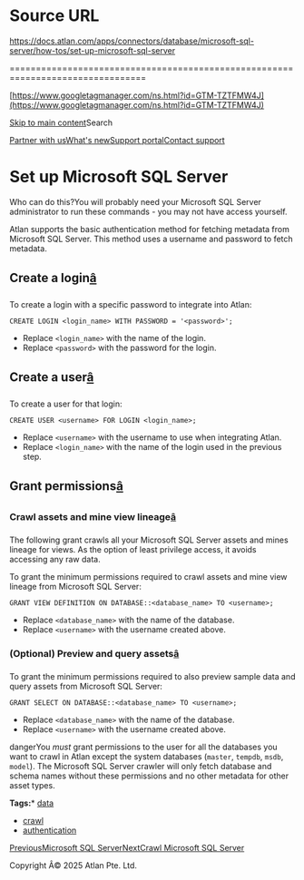 # Source URL
https://docs.atlan.com/apps/connectors/database/microsoft-sql-server/how-tos/set-up-microsoft-sql-server

================================================================================

<!--
canonical: https://docs.atlan.com/apps/connectors/database/microsoft-sql-server/how-tos/set-up-microsoft-sql-server
link-alternate: https://docs.atlan.com/apps/connectors/database/microsoft-sql-server/how-tos/set-up-microsoft-sql-server
meta-description: :::warning Who can do this? You will probably need your Microsoft SQL Server administrator to run these commands - you may not have access yourself.
meta-docsearch:docusaurus_tag: docs-default-current
meta-docsearch:language: en
meta-docsearch:version: current
meta-docusaurus_locale: en
meta-docusaurus_tag: docs-default-current
meta-docusaurus_version: current
meta-generator: Docusaurus v3.8.1
meta-og-description: :::warning Who can do this? You will probably need your Microsoft SQL Server administrator to run these commands - you may not have access yourself.
meta-og-locale: en
meta-og-title: Set up Microsoft SQL Server | Atlan Documentation
meta-og-url: https://docs.atlan.com/apps/connectors/database/microsoft-sql-server/how-tos/set-up-microsoft-sql-server
meta-twitter:card: summary_large_image
meta-viewport: width=device-width,initial-scale=1
title: Set up Microsoft SQL Server | Atlan Documentation
-->

[https://www.googletagmanager.com/ns.html?id=GTM-TZTFMW4J](https://www.googletagmanager.com/ns.html?id=GTM-TZTFMW4J)

[Skip to main content](#__docusaurus_skipToContent_fallback)Search

[Partner with us](https://docs.google.com/forms/d/e/1FAIpQLScuAIhCm2GS7YFstrOjawbP8J7PUmOynQo7wI2yGCcCyEcVSw/viewform)[What's new](https://shipped.atlan.com/)[Support portal](https://atlan.zendesk.com/auth/v2/login/signin?return_to=https%3A%2F%2Fatlan.zendesk.com%2Fhc%2Fen-us&theme=hc&locale=en-us&brand_id=1900000425113&auth_origin=1900000425113%2Cfalse%2Ctrue)[Contact support](/support/submit-request)

Set up Microsoft SQL Server
===========================

Who can do this?You will probably need your Microsoft SQL Server administrator to run these commands \- you may not have access yourself.

Atlan supports the basic authentication method for fetching metadata from Microsoft SQL Server. This method uses a username and password to fetch metadata.

Create a login[â](#create-a-login "Direct link to Create a login")
--------------------------------------------------------------------

To create a login with a specific password to integrate into Atlan:

```
CREATE LOGIN <login_name> WITH PASSWORD = '<password>';  

```
* Replace `<login_name>` with the name of the login.
* Replace `<password>` with the password for the login.

Create a user[â](#create-a-user "Direct link to Create a user")
-----------------------------------------------------------------

To create a user for that login:

```
CREATE USER <username> FOR LOGIN <login_name>;  

```
* Replace `<username>` with the username to use when integrating Atlan.
* Replace `<login_name>` with the name of the login used in the previous step.

Grant permissions[â](#grant-permissions "Direct link to Grant permissions")
-----------------------------------------------------------------------------

### Crawl assets and mine view lineage[â](#crawl-assets-and-mine-view-lineage "Direct link to Crawl assets and mine view lineage")

The following grant crawls all your Microsoft SQL Server assets and mines lineage for views. As the option of least privilege access, it avoids accessing any raw data.

To grant the minimum permissions required to crawl assets and mine view lineage from Microsoft SQL Server:

```
GRANT VIEW DEFINITION ON DATABASE::<database_name> TO <username>;  

```
* Replace `<database_name>` with the name of the database.
* Replace `<username>` with the username created above.

### (Optional) Preview and query assets[â](#optional-preview-and-query-assets "Direct link to (Optional) Preview and query assets")

To grant the minimum permissions required to also preview sample data and query assets from Microsoft SQL Server:

```
GRANT SELECT ON DATABASE::<database_name> TO <username>;  

```
* Replace `<database_name>` with the name of the database.
* Replace `<username>` with the username created above.

dangerYou *must* grant permissions to the user for all the databases you want to crawl in Atlan except the system databases (`master`, `tempdb`, `msdb`, `model`). The Microsoft SQL Server crawler will only fetch database and schema names without these permissions and no other metadata for other asset types.

**Tags:*** [data](/tags/data)
* [crawl](/tags/crawl)
* [authentication](/tags/authentication)

[PreviousMicrosoft SQL Server](/apps/connectors/database/microsoft-sql-server)[NextCrawl Microsoft SQL Server](/apps/connectors/database/microsoft-sql-server/how-tos/crawl-microsoft-sql-server)

Copyright Â© 2025 Atlan Pte. Ltd.

